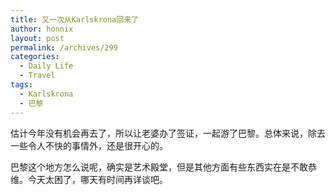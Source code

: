 ```yaml
---
title: 又一次从Karlskrona回来了
author: honnix
layout: post
permalink: /archives/299
categories:
  - Daily Life
  - Travel
tags:
  - Karlskrona
  - 巴黎
---
```

估计今年没有机会再去了，所以让老婆办了签证，一起游了巴黎。总体来说，除去一些令人不快的事情外，还是很开心的。

巴黎这个地方怎么说呢，确实是艺术殿堂，但是其他方面有些东西实在是不敢恭维。今天太困了，哪天有时间再详谈吧。